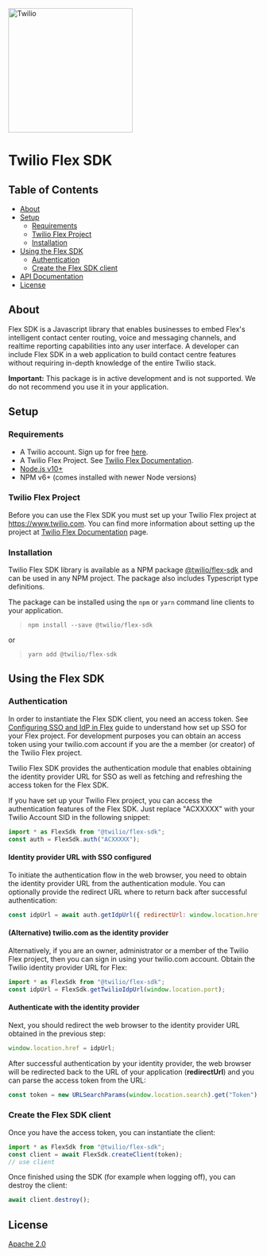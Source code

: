 <a  href="https://www.twilio.com">
<img  src="https://static0.twilio.com/marketing/bundles/marketing/img/logos/wordmark-red.svg"  alt="Twilio"  width="250"  />
</a>

# Twilio Flex SDK

## Table of Contents

-   [About](#about)
-   [Setup](#setup)
    -   [Requirements](#requirements)
    -   [Twilio Flex Project](#twilio-flex-project)
    -   [Installation](#installation)
-   [Using the Flex SDK](#using-the-flex-sdk)
    -   [Authentication](#authentication)
    -   [Create the Flex SDK client](#create-the-flex-sdk-client)
-   [API Documentation](#api-documentation)
-   [License](#license)

## About

Flex SDK is a Javascript library that enables businesses to embed Flex's intelligent contact center routing, voice and messaging channels, and realtime reporting capabilities into any user interface. A developer can include Flex SDK in a web application to build contact centre features without requiring in-depth knowledge of the entire Twilio stack.

**Important:** This package is in active development and is not supported. We do not recommend you use it in your application.

## Setup

### Requirements

-   A Twilio account. Sign up for free [here](https://www.twilio.com/try-twilio).
-   A Twilio Flex Project. See [Twilio Flex Documentation](https://www.twilio.com/docs/flex).
-   [Node.js v10+](https://nodejs.org/en/download/)
-   NPM v6+ (comes installed with newer Node versions)

### Twilio Flex Project

Before you can use the Flex SDK you must set up your Twilio Flex project at https://www.twilio.com. You can find more information about setting up the project at [Twilio Flex Documentation](https://www.twilio.com/docs/flex) page.

### Installation

Twilio Flex SDK library is available as a NPM package [@twilio/flex-sdk](https://www.npmjs.com/package/@twilio/flex-sdk) and can be used in any NPM project. The package also includes Typescript type definitions.

The package can be installed using the `npm` or `yarn` command line clients to your application.

> `npm install --save @twilio/flex-sdk`

or

> `yarn add @twilio/flex-sdk`

## Using the Flex SDK

### Authentication

In order to instantiate the Flex SDK client, you need an access token. See [Configuring SSO and IdP in Flex](https://www.twilio.com/docs/flex/sso-configuration) guide to understand how set up SSO for your Flex project. For development purposes you can obtain an access token using your twilio.com account if you are the a member (or creator) of the Twilio Flex project.

Twilio Flex SDK provides the authentication module that enables obtaining the identity provider URL for SSO as well as fetching and refreshing the access token for the Flex SDK.

If you have set up your Twilio Flex project, you can access the authentication features of the Flex SDK. Just replace "ACXXXXX" with your Twilio Account SID in the following snippet:

```js
import * as FlexSdk from "@twilio/flex-sdk";
const auth = FlexSdk.auth("ACXXXXX");
```

#### Identity provider URL with SSO configured

To initiate the authentication flow in the web browser, you need to obtain the identity provider URL from the authentication module. You can optionally provide the redirect URL where to return back after successful authentication:

```js
const idpUrl = await auth.getIdpUrl({ redirectUrl: window.location.href });
```

#### (Alternative) twilio.com as the identity provider

Alternatively, if you are an owner, administrator or a member of the Twilio Flex project, then you can sign in using your twilio.com account.
Obtain the Twilio identity provider URL for Flex:

```js
import * as FlexSdk from "@twilio/flex-sdk";
const idpUrl = FlexSdk.getTwilioIdpUrl(window.location.port);
```

#### Authenticate with the identity provider

Next, you should redirect the web browser to the identity provider URL obtained in the previous step:

```js
window.location.href = idpUrl;
```

After successful authentication by your identity provider, the web browser will be redirected back to the URL of your application (**redirectUrl**) and you can parse the access token from the URL:

```js
const token = new URLSearchParams(window.location.search).get("Token");
```

### Create the Flex SDK client

Once you have the access token, you can instantiate the client:

```js
import * as FlexSdk from "@twilio/flex-sdk";
const client = await FlexSdk.createClient(token);
// use client
```

Once finished using the SDK (for example when logging off), you can destroy the client:

```js
await client.destroy();
```

## License

[Apache 2.0](https://opensource.org/licenses/Apache-2.0)
